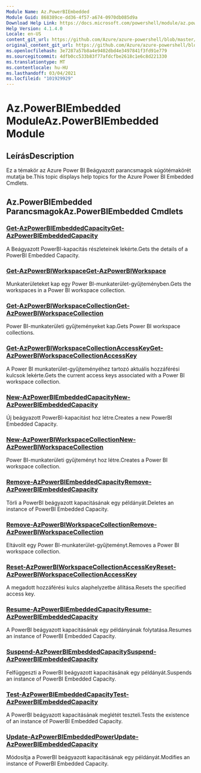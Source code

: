 ```yaml
---
Module Name: Az.PowerBIEmbedded
Module Guid: 868389ce-dd36-4f57-a674-0970db085d9a
Download Help Link: https://docs.microsoft.com/powershell/module/az.powerbiembedded
Help Version: 4.1.4.0
Locale: en-US
content_git_url: https://github.com/Azure/azure-powershell/blob/master/src/PowerBIEmbedded/PowerBIEmbedded/help/Az.PowerBIEmbedded.md
original_content_git_url: https://github.com/Azure/azure-powershell/blob/master/src/PowerBIEmbedded/PowerBIEmbedded/help/Az.PowerBIEmbedded.md
ms.openlocfilehash: 3e7287a57b8a4e9402dbd4e3497841f3fd91e779
ms.sourcegitcommit: 4dfb0cc533b83f77afdcfbe2618c1e6c8d221330
ms.translationtype: MT
ms.contentlocale: hu-HU
ms.lasthandoff: 03/04/2021
ms.locfileid: "101929929"
---
```

# <span data-ttu-id="a2a6d-101">Az.PowerBIEmbedded Module</span><span class="sxs-lookup"><span data-stu-id="a2a6d-101">Az.PowerBIEmbedded Module</span></span>
## <span data-ttu-id="a2a6d-102">Leírás</span><span class="sxs-lookup"><span data-stu-id="a2a6d-102">Description</span></span>
<span data-ttu-id="a2a6d-103">Ez a témakör az Azure Power BI Beágyazott parancsmagok súgótémakörét mutatja be.</span><span class="sxs-lookup"><span data-stu-id="a2a6d-103">This topic displays help topics for the Azure Power BI Embedded Cmdlets.</span></span>

## <span data-ttu-id="a2a6d-104">Az.PowerBIEmbedded Parancsmagok</span><span class="sxs-lookup"><span data-stu-id="a2a6d-104">Az.PowerBIEmbedded Cmdlets</span></span>
### [<span data-ttu-id="a2a6d-105">Get-AzPowerBIEmbeddedCapacity</span><span class="sxs-lookup"><span data-stu-id="a2a6d-105">Get-AzPowerBIEmbeddedCapacity</span></span>](Get-AzPowerBIEmbeddedCapacity.md)
<span data-ttu-id="a2a6d-106">A Beágyazott PowerBI-kapacitás részleteinek lekérte.</span><span class="sxs-lookup"><span data-stu-id="a2a6d-106">Gets the details of a PowerBI Embedded Capacity.</span></span>

### [<span data-ttu-id="a2a6d-107">Get-AzPowerBIWorkspace</span><span class="sxs-lookup"><span data-stu-id="a2a6d-107">Get-AzPowerBIWorkspace</span></span>](Get-AzPowerBIWorkspace.md)
<span data-ttu-id="a2a6d-108">Munkaterületeket kap egy Power BI-munkaterület-gyűjteményben.</span><span class="sxs-lookup"><span data-stu-id="a2a6d-108">Gets the workspaces in a Power BI workspace collection.</span></span>

### [<span data-ttu-id="a2a6d-109">Get-AzPowerBIWorkspaceCollection</span><span class="sxs-lookup"><span data-stu-id="a2a6d-109">Get-AzPowerBIWorkspaceCollection</span></span>](Get-AzPowerBIWorkspaceCollection.md)
<span data-ttu-id="a2a6d-110">Power BI-munkaterületi gyűjteményeket kap.</span><span class="sxs-lookup"><span data-stu-id="a2a6d-110">Gets Power BI workspace collections.</span></span>

### [<span data-ttu-id="a2a6d-111">Get-AzPowerBIWorkspaceCollectionAccessKey</span><span class="sxs-lookup"><span data-stu-id="a2a6d-111">Get-AzPowerBIWorkspaceCollectionAccessKey</span></span>](Get-AzPowerBIWorkspaceCollectionAccessKey.md)
<span data-ttu-id="a2a6d-112">A Power BI munkaterület-gyűjteményéhez tartozó aktuális hozzáférési kulcsok lekérte.</span><span class="sxs-lookup"><span data-stu-id="a2a6d-112">Gets the current access keys associated with a Power BI workspace collection.</span></span>

### [<span data-ttu-id="a2a6d-113">New-AzPowerBIEmbeddedCapacity</span><span class="sxs-lookup"><span data-stu-id="a2a6d-113">New-AzPowerBIEmbeddedCapacity</span></span>](New-AzPowerBIEmbeddedCapacity.md)
<span data-ttu-id="a2a6d-114">Új beágyazott PowerBI-kapacitást hoz létre.</span><span class="sxs-lookup"><span data-stu-id="a2a6d-114">Creates a new PowerBI Embedded Capacity.</span></span>

### [<span data-ttu-id="a2a6d-115">New-AzPowerBIWorkspaceCollection</span><span class="sxs-lookup"><span data-stu-id="a2a6d-115">New-AzPowerBIWorkspaceCollection</span></span>](New-AzPowerBIWorkspaceCollection.md)
<span data-ttu-id="a2a6d-116">Power BI-munkaterületi gyűjteményt hoz létre.</span><span class="sxs-lookup"><span data-stu-id="a2a6d-116">Creates a Power BI workspace collection.</span></span>

### [<span data-ttu-id="a2a6d-117">Remove-AzPowerBIEmbeddedCapacity</span><span class="sxs-lookup"><span data-stu-id="a2a6d-117">Remove-AzPowerBIEmbeddedCapacity</span></span>](Remove-AzPowerBIEmbeddedCapacity.md)
<span data-ttu-id="a2a6d-118">Törli a PowerBI beágyazott kapacitásának egy példányát.</span><span class="sxs-lookup"><span data-stu-id="a2a6d-118">Deletes an instance of PowerBI Embedded Capacity.</span></span>

### [<span data-ttu-id="a2a6d-119">Remove-AzPowerBIWorkspaceCollection</span><span class="sxs-lookup"><span data-stu-id="a2a6d-119">Remove-AzPowerBIWorkspaceCollection</span></span>](Remove-AzPowerBIWorkspaceCollection.md)
<span data-ttu-id="a2a6d-120">Eltávolít egy Power BI-munkaterület-gyűjteményt.</span><span class="sxs-lookup"><span data-stu-id="a2a6d-120">Removes a Power BI workspace collection.</span></span>

### [<span data-ttu-id="a2a6d-121">Reset-AzPowerBIWorkspaceCollectionAccessKey</span><span class="sxs-lookup"><span data-stu-id="a2a6d-121">Reset-AzPowerBIWorkspaceCollectionAccessKey</span></span>](Reset-AzPowerBIWorkspaceCollectionAccessKey.md)
<span data-ttu-id="a2a6d-122">A megadott hozzáférési kulcs alaphelyzetbe állítása.</span><span class="sxs-lookup"><span data-stu-id="a2a6d-122">Resets the specified access key.</span></span>

### [<span data-ttu-id="a2a6d-123">Resume-AzPowerBIEmbeddedCapacity</span><span class="sxs-lookup"><span data-stu-id="a2a6d-123">Resume-AzPowerBIEmbeddedCapacity</span></span>](Resume-AzPowerBIEmbeddedCapacity.md)
<span data-ttu-id="a2a6d-124">A PowerBI beágyazott kapacitásának egy példányának folytatása.</span><span class="sxs-lookup"><span data-stu-id="a2a6d-124">Resumes an instance of PowerBI Embedded Capacity.</span></span>

### [<span data-ttu-id="a2a6d-125">Suspend-AzPowerBIEmbeddedCapacity</span><span class="sxs-lookup"><span data-stu-id="a2a6d-125">Suspend-AzPowerBIEmbeddedCapacity</span></span>](Suspend-AzPowerBIEmbeddedCapacity.md)
<span data-ttu-id="a2a6d-126">Felfüggeszti a PowerBI beágyazott kapacitásának egy példányát.</span><span class="sxs-lookup"><span data-stu-id="a2a6d-126">Suspends an instance of PowerBI Embedded Capacity.</span></span>

### [<span data-ttu-id="a2a6d-127">Test-AzPowerBIEmbeddedCapacity</span><span class="sxs-lookup"><span data-stu-id="a2a6d-127">Test-AzPowerBIEmbeddedCapacity</span></span>](Test-AzPowerBIEmbeddedCapacity.md)
<span data-ttu-id="a2a6d-128">A PowerBI beágyazott kapacitásának meglétét teszteli.</span><span class="sxs-lookup"><span data-stu-id="a2a6d-128">Tests the existence of an instance of PowerBI Embedded Capacity.</span></span>

### [<span data-ttu-id="a2a6d-129">Update-AzPowerBIEmbeddedPower</span><span class="sxs-lookup"><span data-stu-id="a2a6d-129">Update-AzPowerBIEmbeddedCapacity</span></span>](Update-AzPowerBIEmbeddedCapacity.md)
<span data-ttu-id="a2a6d-130">Módosítja a PowerBI beágyazott kapacitásának egy példányát.</span><span class="sxs-lookup"><span data-stu-id="a2a6d-130">Modifies  an instance of PowerBI Embedded Capacity.</span></span>

